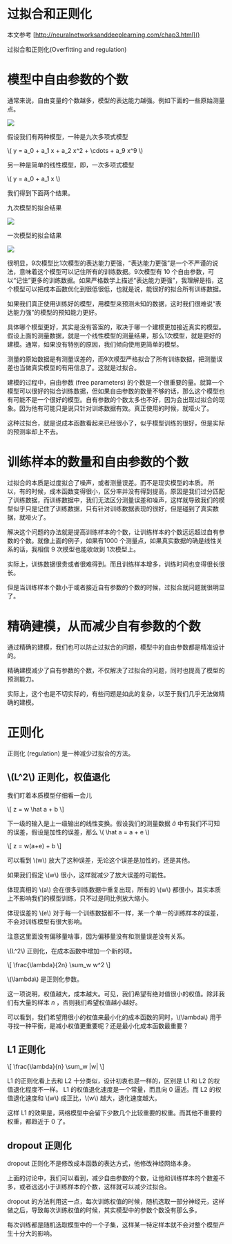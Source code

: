 # 过拟合和正则化

本文参考 [http://neuralnetworksanddeeplearning.com/chap3.html]()

过拟合和正则化(Overfitting and regulation)


# 模型中自由参数的个数

通常来说，自由变量的个数越多，模型的表达能力越强。例如下面的一些原始测量点。

![](./raw-points.jpg)

假设我们有两种模型，一种是九次多项式模型

\\( y = a_0 + a_1 x + a_2 x^2 + \cdots + a_9 x^9 \\)

另一种是简单的线性模型，即，一次多项式模型

\\( y = a_0 + a_1 x \\)

我们得到下面两个结果。

九次模型的拟合结果

![](./polynomial-fitting.jpg)

一次模型的拟合结果

![](./linear-fitting.jpg)

很明显，9次模型比1次模型的表达能力更强，“表达能力更强”是一个不严谨的说法，意味着这个模型可以记住所有的训练数据。9次模型有 10 个自由参数，可以“记住”更多的训练数据。如果严格数学上描述“表达能力更强”，我理解是指，这个模型可以把成本函数优化到很低很低，也就是说，能很好的拟合所有训练数据。

如果我们真正使用训练好的模型，用模型来预测未知的数据，这时我们很难说“表达能力强”的模型的预知能力更好。

具体哪个模型更好，其实是没有答案的，取决于哪一个建模更加接近真实的模型。假设上面的测量数据，就是一个线性模型的测量结果，那么1次模型，就是更好的建模。通常，如果没有特别的原因，我们倾向使用更简单的模型。

测量的原始数据是有测量误差的，而9次模型严格拟合了所有训练数据，把测量误差也当做真实模型的有用信息了。这就是过拟合。

建模的过程中，自由参数 (free parameters) 的个数是一个很重要的量。就算一个模型可以很好的拟合训练数据，但如果自由参数的数量不够的话，那么这个模型也有可能不是一个很好的模型。自有参数的个数太多也不好，因为会出现过拟合的现象。因为他有可能只是说只针对训练数据有效。真正使用的时候，就哑火了。


这种过拟合，就是说成本函数看起来已经很小了，似乎模型训练的很好，但是实际的预测率却上不去。

# 训练样本的数量和自由参数的个数

过拟合的本质是过度拟合了噪声，或者测量误差。而不是现实模型的本质。
所以，有的时候，成本函数变得很小，区分率并没有得到提高，原因是我们过分匹配了训练数据，而训练数据中，我们无法区分测量误差和噪声，这样就导致我们的模型似乎只是记住了训练数据，只有针对训练数据表现的很好，但是碰到了真实数据，就哑火了。

解决这个问题的办法就是提高训练样本的个数，让训练样本的个数远远超过自有参数的个数。就像上面的例子，如果有1000 个测量点，如果真实数据的确是线性关系的话，我相信 9 次模型也能收敛到 1次模型上。


实际上，训练数据很贵或者很难得到。而且训练样本增多，训练时间也变得很长很长。

但是当训练样本个数小于或者接近自有参数的个数的时候，过拟合就问题就很明显了。

# 精确建模，从而减少自有参数的个数

通过精确的建模，我们也可以防止过拟合的问题，模型中的自由参数都是精准设计的。

精确建模减少了自有参数的个数，不仅解决了过拟合的问题，同时也提高了模型的预测能力。

实际上，这个也是不切实际的，有些问题是如此的复杂，以至于我们几乎无法做精确的建模。


# 正则化

正则化 (regulation) 是一种减少过拟合的方法。

## \\(L^2\\) 正则化，权值退化

我们盯着本质模型仔细看一会儿

\\[ z = w \hat a + b \\]

下一级的输入是上一级输出的线性变换。假设我们的测量数据 $\hat a$ 中有我们不可知的误差，假设是加性的误差，那么 \\( \hat a = a + e \\)

\\[ z = w(a+e) + b \\]

可以看到 \\(w\\) 放大了这种误差，无论这个误差是加性的，还是其他。

如果我们假定 \\(w\\) 很小，这样就减少了放大误差的可能性。

体现真相的 \\(a\\) 会在很多训练数据中重复出现，所有的 \\(w\\) 都很小，其实本质上不影响我们的模型训练，只不过是同比例放大缩小。

体现误差的 \\(e\\) 对于每一个训练数据都不一样，某一个单一的训练样本的误差，不会对训练模型有很大影响。

注意这里面没有偏移量啥事，因为偏移量没有和测量误差没有关系。

\\(L^2\\) 正则化，在成本函数中增加一个新的项。

\\[ \frac{\lambda}{2n} \sum_w w^2 \\]

\\(\lambda\\) 是正则化参数。

这一项说明，权值越大，成本越大。可见，我们希望有绝对值很小的权值。除非我们有大量的样本 $n$ ，否则我们希望权值越小越好。

可以看到，我们希望用很小的权值来最小化的成本函数的同时，\\(\lambda\\) 用于寻找一种平衡，是减小权值更重要呢？还是最小化成本函数最重要？


## L1 正则化

\\[ \frac{\lambda}{n} \sum_w |w| \\]

L1 的正则化看上去和 L2 十分类似，设计初衷也是一样的，区别是 L1 和 L2 的权值退化程度不一样。 L1 的权值退化速度是一个常量，而且向 0 逼近。而 L2 的权值退化速度和 \\(w\\) 成正比，\\(w\\) 越大，退化速度越大。

这样 L1 的效果是，网络模型中会留下少数几个比较重要的权重。而其他不重要的权重，都趋近于 0 了。


## dropout 正则化

dropout 正则化不是修改成本函数的表达方式，他修改神经网络本身。

上面的讨论中，我们可以看到，减少自由参数的个数，让他和训练样本的个数差不多，或者远远小于训练样本的个数，这样就可以减少过拟合。

dropout 的方法利用这一点，每次训练权值的时候，随机选取一部分神经元，这样做之后，导致每次训练权值的时候，其实模型中的参数个数没有那么多。

每次训练都是随机选取模型中的一个子集，这样某一特定样本就不会对整个模型产生十分大的影响。
